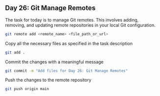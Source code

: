 ## Day 26: Git Manage Remotes

The task for today is to manage Git remotes. This involves adding, removing, and updating remote repositories in your local Git configuration.

```bash
git remote add <remote_name> <file_path_or_url>
```
Copy all the necessary files as specified in the task description

```bash
git add .
```
Commit the changes with a meaningful message

```bash
git commit -m "Add files for Day 26: Git Manage Remotes"
```
Push the changes to the remote repository
```bash
git push origin main
```
